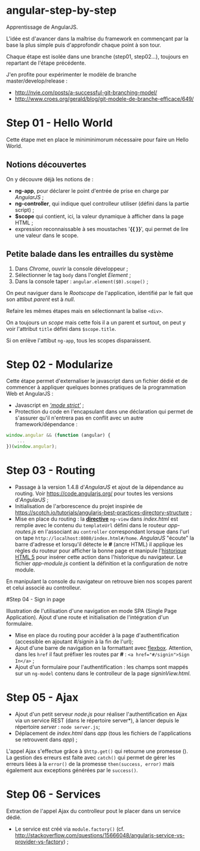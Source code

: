 # angular-step-by-step

Apprentissage de AngularJS. 

L'idée est d'avancer dans la maîtrise du framework en commençant par la base la plus simple puis d'approfondir chaque point à son tour.

Chaque étape est isolée dans une branche (step01, step02...), toujours en repartant de l'étape précédente.

J'en profite pour expérimenter le modèle de branche master/develop/release : 

- http://nvie.com/posts/a-successful-git-branching-model/
- http://www.croes.org/gerald/blog/git-modele-de-branche-efficace/649/

# Step 01 - Hello World

Cette étape met en place le miniminimorum nécessaire pour faire un Hello World.

## Notions découvertes 

On y découvre déjà les notions de :

- **ng-app**, pour déclarer le point d'entrée de prise en charge par *AngularJS* ;
- **ng-controller**, qui indique quel controlleur utiliser (défini dans la partie script) ;
- **$scope** qui contient, ici, la valeur dynamique à afficher dans la page HTML ;
- expression reconnaissable à ses moustaches '**{{ }}**', qui permet de lire une valeur dans le scope.

## Petite balade dans les entrailles du système

1. Dans *Chrome*, ouvrir la console développeur ;
1. Sélectionner le tag `body` dans l'onglet *Element* ;
1. Dans la console taper : `angular.element($0).scope()` ;

On peut naviguer dans le *Rootscope* de l'application, identifié par le fait que son attibut *parent* est à *null*.

Refaire les mêmes étapes mais en sélectionnant la balise `<div>`.

On a toujours un *scope* mais cette fois il a un parent et surtout, on peut y voir l'attribut `title` défini dans `$scope.title`.

Si on enlève l'attibut `ng-app`, tous les scopes disparaissent.

# Step 02 - Modularize

Cette étape permet d'externaliser le javascript dans un fichier dédié et de commencer à appliquer quelques bonnes pratiques de la programmation Web et AngularJS :

- Javascript en [*'mode strict'*](https://developer.mozilla.org/fr/docs/Web/JavaScript/Reference/Strict_mode) ;
- Protection du code en l'encapsulant dans une déclaration qui permet de s'assurer qu'il n'entrera pas en conflit avec un autre framework/dépendance :

```javascript
window.angular && (function (angular) {
    ...
})(window.angular);
```

# Step 03 - Routing

- Passage à la version 1.4.8 d'*AngularJS* et ajout de la dépendance au routing. Voir https://code.angularjs.org/ pour toutes les versions d'*AngularJS* ;
- Initialisation de l'arborescence du projet inspirée de https://scotch.io/tutorials/angularjs-best-practices-directory-structure ; 
- Mise en place du routing : la [**directive**](https://docs.angularjs.org/guide/directive) `ng-view` dans *index.html* est remplie avec le contenu du `templateUrl` défini dans le routeur *app-routes.js* en l'associant au `controller` correspondant lorsque dans l'url on tape `http://localhost:8080/index.html#/home`. *AngularJS* "écoute" la barre d'adresse et lorsqu'il détecte le **#** (ancre HTML) il applique les règles du routeur pour afficher la bonne page et manipule l'[historique HTML 5](https://developer.mozilla.org/en-US/docs/Web/API/History_API) pour insérer cette action dans l'historique du navigateur. Le fichier *app-module.js* contient la définition et la configuration de notre module.

En manipulant la console du navigateur on retrouve bien nos scopes parent et celui associé au controlleur.

#Step 04 - Sign in page

Illustration de l'utilisation d'une navigation en mode SPA (Single Page Application). Ajout d'une route et initialisation de l'intégration d'un formulaire.

- Mise en place du routing pour accéder à la page d'authentification (accessible en ajoutant *#/signin* à la fin de l'url);
- Ajout d'une barre de navigation en la formattant avec [flexbox](https://css-tricks.com/snippets/css/a-guide-to-flexbox/). Attention, dans les `href` il faut préfixer les routes par **#** : `<a href="#/signin">Sign In</a>` ;
- Ajout d'un formulaire pour l'authentification : les champs sont mappés sur un `ng-model` contenu dans le controlleur de la page *signinView.html*. 

# Step 05 - Ajax

- Ajout d'un petit serveur *node.js* pour réaliser l'authentification en Ajax via un service REST (dans le répertoire server*), à lancer depuis le répertoire *server* : `node server.js`;
- Déplacement de *index.html* dans *app* (tous les fichiers de l'applications se retrouvent dans *app*) ;

L'appel Ajax s'effectue grâce à `$http.get()` qui retourne une promesse (). La gestion des erreurs est faite avec `catch()` qui permet de gérer les erreurs liées à la `error()` de la promesse `then(success, error)`  mais également aux exceptions générées par le `success()`.

# Step 06 - Services

Extraction de l'appel Ajax du controlleur pout le placer dans un service dédié.

- Le service est créé via `module.factory()` (cf. http://stackoverflow.com/questions/15666048/angularjs-service-vs-provider-vs-factory) ;

